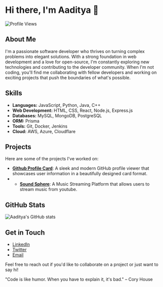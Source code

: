 # Hi there, I'm Aaditya 👋

![Profile Views](https://komarev.com/ghpvc/?username=aaditya2907)

## About Me

I'm a passionate software developer who thrives on turning complex problems into elegant solutions. With a strong foundation in web development and a love for open-source, I'm constantly exploring new technologies and contributing to the developer community. When I'm not coding, you'll find me collaborating with fellow developers and working on exciting projects that push the boundaries of what's possible.

## Skills

- **Languages:** JavaScript, Python, Java, C++
- **Web Development:** HTML, CSS, React, Node.js, Express.js
- **Databases:** MySQL, MongoDB, PostgreSQL
- **ORM:** Prisma
- **Tools:** Git, Docker, Jenkins
- **Cloud:** AWS, Azure, Cloudflare

## Projects

Here are some of the projects I've worked on:

- [**Github Profile Card**](https://github.com/aaditya2907/Github-Profile-Card): A sleek and modern GitHub profile viewer that showcases user information in a beautifully designed card format.
- - [**Sound Sphere**](https://github.com/aaditya2907/SoundSphere): A Music Streaming Platform that allows users to stream music from youtube.

## GitHub Stats

![Aaditya's GitHub stats](https://github-readme-stats.vercel.app/api?username=aaditya2907&show_icons=true&theme=radical)

## Get in Touch

- [LinkedIn](https://www.linkedin.com/in/aaditya2907)
- [Twitter](https://x.com/not__Aaditya)
- [Email](mailto:aaaditya1314@gmail.com)

Feel free to reach out if you'd like to collaborate on a project or just want to say hi!

"Code is like humor. When you have to explain it, it's bad." – Cory House
